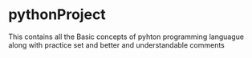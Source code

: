 # pythonProject
This contains all the Basic concepts of pyhton programming languague along with practice set and better and understandable comments
